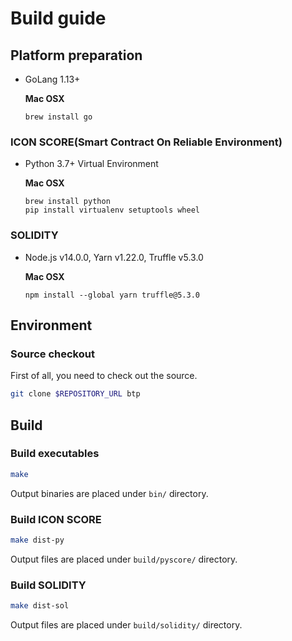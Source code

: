 # Build guide

## Platform preparation

* GoLang 1.13+

  **Mac OSX**
    ```
    brew install go
    ```

### ICON SCORE(Smart Contract On Reliable Environment) 
 
* Python 3.7+ Virtual Environment

  **Mac OSX**
    ```
    brew install python
    pip install virtualenv setuptools wheel
    ```

### SOLIDITY

* Node.js v14.0.0, Yarn v1.22.0, Truffle v5.3.0

  **Mac OSX**
    ```
    npm install --global yarn truffle@5.3.0
    ```
## Environment

### Source checkout

First of all, you need to check out the source.
```bash
git clone $REPOSITORY_URL btp
```

## Build

### Build executables

```bash
make
```

Output binaries are placed under `bin/` directory.


### Build ICON SCORE

```bash
make dist-py
```

Output files are placed under `build/pyscore/` directory.

### Build SOLIDITY

```bash
make dist-sol
```

Output files are placed under `build/solidity/` directory.
